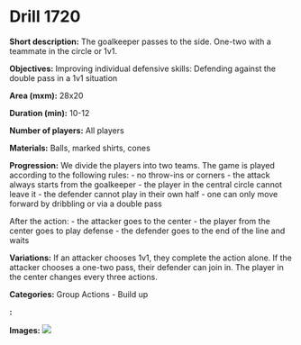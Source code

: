 # Drill 1720

**Short description:**
The goalkeeper passes to the side. One-two with a teammate in the circle or 1v1.

**Objectives:**
Improving individual defensive skills: Defending against the double pass in a 1v1 situation

**Area (mxm):**
28x20

**Duration (min):**
10-12

**Number of players:**
All players

**Materials:**
Balls, marked shirts, cones

**Progression:**
We divide the players into two teams. The game is played according to the following rules: - no throw-ins or corners - the attack always starts from the goalkeeper - the player in the central circle cannot leave it - the defender cannot play in their own half - one can only move forward by dribbling or via a double pass

After the action: - the attacker goes to the center - the player from the center goes to play defense - the defender goes to the end of the line and waits

**Variations:**
If an attacker chooses 1v1, they complete the action alone. If the attacker chooses a one-two pass, their defender can join in. The player in the center changes every three actions.

**Categories:**
Group Actions - Build up

**:**


**Images:**
![](https://www.coachingfutsal.com/\images\0e194f08-20e0-48c3-91bf-731bad34fcea_301.png)

